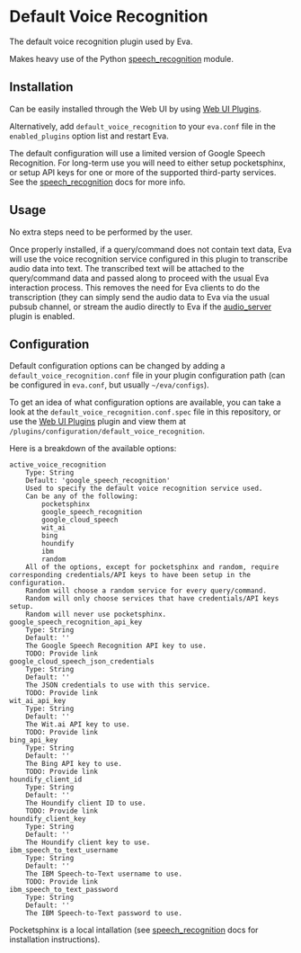 Default Voice Recognition
=========================

The default voice recognition plugin used by Eva.

Makes heavy use of the Python [speech_recognition](https://github.com/Uberi/speech_recognition) module.

## Installation

Can be easily installed through the Web UI by using [Web UI Plugins](https://github.com/edouardpoitras/eva-web-ui-plugins).

Alternatively, add `default_voice_recognition` to your `eva.conf` file in the `enabled_plugins` option list and restart Eva.

The default configuration will use a limited version of Google Speech Recognition.
For long-term use you will need to either setup pocketsphinx, or setup API keys for one or more of the supported third-party services.
See the [speech_recognition](https://github.com/Uberi/speech_recognition) docs for more info.

## Usage

No extra steps need to be performed by the user.

Once properly installed, if a query/command does not contain text data, Eva will use the voice recognition service configured in this plugin to transcribe audio data into text.
The transcribed text will be attached to the query/command data and passed along to proceed with the usual Eva interaction process.
This removes the need for Eva clients to do the transcription (they can simply send the audio data to Eva via the usual pubsub channel, or stream the audio directly to Eva if the [audio_server](https://github.com/edouardpoitras/eva-audio-server) plugin is enabled.

## Configuration

Default configuration options can be changed by adding a `default_voice_recognition.conf` file in your plugin configuration path (can be configured in `eva.conf`, but usually `~/eva/configs`).

To get an idea of what configuration options are available, you can take a look at the `default_voice_recognition.conf.spec` file in this repository, or use the [Web UI Plugins](https://github.com/edouardpoitras/eva-web-ui-plugins) plugin and view them at `/plugins/configuration/default_voice_recognition`.

Here is a breakdown of the available options:

    active_voice_recognition
        Type: String
        Default: 'google_speech_recognition'
        Used to specify the default voice recognition service used.
        Can be any of the following:
            pocketsphinx
            google_speech_recognition
            google_cloud_speech
            wit_ai
            bing
            houndify
            ibm
            random
        All of the options, except for pocketsphinx and random, require corresponding credentials/API keys to have been setup in the configuration.
        Random will choose a random service for every query/command.
        Random will only choose services that have credentials/API keys setup.
        Random will never use pocketsphinx.
    google_speech_recognition_api_key
        Type: String
        Default: ''
        The Google Speech Recognition API key to use.
        TODO: Provide link
    google_cloud_speech_json_credentials
        Type: String
        Default: ''
        The JSON credentials to use with this service.
        TODO: Provide link
    wit_ai_api_key
        Type: String
        Default: ''
        The Wit.ai API key to use.
        TODO: Provide link
    bing_api_key
        Type: String
        Default: ''
        The Bing API key to use.
        TODO: Provide link
    houndify_client_id
        Type: String
        Default: ''
        The Houndify client ID to use.
        TODO: Provide link
    houndify_client_key
        Type: String
        Default: ''
        The Houndify client key to use.
    ibm_speech_to_text_username
        Type: String
        Default: ''
        The IBM Speech-to-Text username to use.
        TODO: Provide link
    ibm_speech_to_text_password
        Type: String
        Default: ''
        The IBM Speech-to-Text password to use.

Pocketsphinx is a local intallation (see [speech_recognition](https://github.com/Uberi/speech_recognition) docs for installation instructions).
